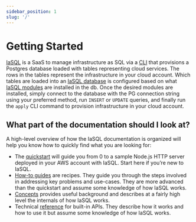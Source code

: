 ```yaml
---
sidebar_position: 1
slug: '/'
---
```


# Getting Started

[IaSQL](https://iasql.com) is a SaaS to manage infrastructure as SQL via a [CLI](/before/#install-cli) that provisions a Postgres database loaded with tables representing cloud services. The rows in the tables represent the infrastructure in your cloud account. Which tables are loaded into an [IaSQL database](/database) is configured based on what [IaSQL modules](/module) are installed in the db. Once the desired modules are installed, simply connect to the database with the PG connection string using your preferred method, run `INSERT` or `UPDATE` queries, and finally run the `apply` CLI command to provision infrastructure in your cloud account.

## What part of the documentation should I look at?

A high-level overview of how the IaSQL documentation is organized will help you know how to quickly find what you are looking for:

* The [quickstart](/quickstart) will guide you from 0 to a sample Node.js HTTP server deployed in your AWS account with IaSQL. Start here if you’re new to IaSQL.
* [How-to guides](/how-to-guides) are recipes. They guide you through the steps involved in addressing key problems and use-cases. They are more advanced than the quickstart and assume some knowledge of how IaSQL works.
* [Concepts](/concepts) provides useful background and describes at a fairly high level the internals of how IaSQL works.
* Technical [reference](/reference) for built-in APIs. They describe how it works and how to use it but assume some knowledge of how IaSQL works.